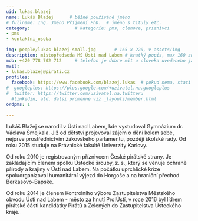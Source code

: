 ```yaml
---
uid: lukas.blazej
name: Lukáš Blažej  	# běžně používáné jméno
# fullname: Ing. Jméno Příjmení PhD.  # jméno s tituly etc.
category:                 # kategorie: pms, clenove, priznivci
- pms
- kontaktni_osoba

img: people/lukas-blazej-small.jpg       # 165 x 220, v assets/img
description: místopředseda MS Ústí nad Labem # kratký popis, max 160 znaků
mob: +420 778 702 712     # telefon je dobre mit u cloveka uvedeneho jako lokalni kontakt v links.yaml
mail:
- lukas.blazej@pirati.cz
profiles:
  facebook: https://www.facebook.com/blazej.lukas  # pokud nema, staci smazat tuto radku
#  googleplus: https://plus.google.com/+uzivatel.na.googleplus
#  twitter: https://twitter.com/uzivatel.na.twitteru
  #linkedin, atd, dalsi promenne viz _layouts/member.html
ordpms: 1

---
```


 Lukáš Blažej se narodil v Ústí nad Labem, kde vystudoval Gymnázium dr. Václava Šmejkala. Již od dětství projevoval zájem o dění kolem sebe, nejprve prostřednictvím žákovského parlamentu, později školské rady. Od roku 2015 studuje na Právnické fakultě Univerzity Karlovy.

Od roku 2010 je registrovaným příznivcem České pirátské strany. Je zakládajícím členem spolku Ústecké šrouby, z. s., který se věnuje ochraně přírody a krajiny v Ústí nad Labem. Na počátku uprchlické krize spoluorganizoval humanitární výjezd do Horgoše a na hraniční přechod Berkasovo-Bapske.

Od roku 2014 je členem Kontrolního výboru Zastupitelstva Městského obvodu Ústí nad Labem - město za hnutí Pro!Ústí, v roce 2016 byl lídrem pirátské části kandidátky Pirátů a Zelených do Zastupitelstva Ústeckého kraje. 
